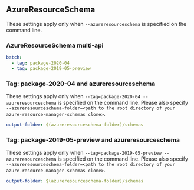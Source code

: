 ## AzureResourceSchema

These settings apply only when `--azureresourceschema` is specified on the command line.

### AzureResourceSchema multi-api

``` yaml $(azureresourceschema) && $(multiapi)
batch:
  - tag: package-2020-04
  - tag: package-2019-05-preview
```

### Tag: package-2020-04 and azureresourceschema

These settings apply only when `--tag=package-2020-04 --azureresourceschema` is specified on the command line.
Please also specify `--azureresourceschema-folder=<path to the root directory of your azure-resource-manager-schemas clone>`.

``` yaml $(tag) == 'package-2020-04' && $(azureresourceschema)
output-folder: $(azureresourceschema-folder)/schemas
```

### Tag: package-2019-05-preview and azureresourceschema

These settings apply only when `--tag=package-2019-05-preview --azureresourceschema` is specified on the command line.
Please also specify `--azureresourceschema-folder=<path to the root directory of your azure-resource-manager-schemas clone>`.

``` yaml $(tag) == 'package-2019-05-preview' && $(azureresourceschema)
output-folder: $(azureresourceschema-folder)/schemas
```

